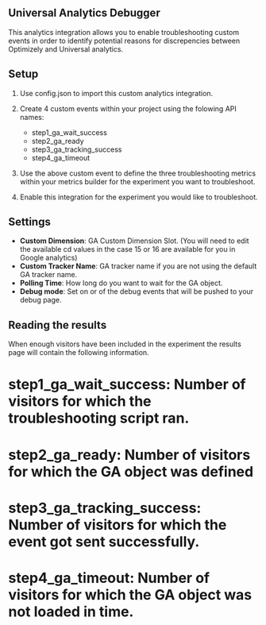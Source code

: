 ## Universal Analytics Debugger

This analytics integration allows you to enable troubleshooting custom events in order to identify potential reasons for discrepencies between Optimizely and Universal analytics.

## Setup

1.	Use config.json to import this custom analytics integration.

2.	Create 4 custom events within your project using the folowing API names:
	-	step1_ga_wait_success
	-	step2_ga_ready
	-	step3_ga_tracking_success
	-	step4_ga_timeout

4. Use the above custom event to define the three troubleshooting metrics within your metrics builder for the experiment you want to troubleshoot.

5. Enable this integration for the experiment you would like to troubleshoot.

## Settings

* **Custom Dimension**: GA Custom Dimension Slot. (You will need to edit the available cd values in the case 15 or 16 are available for you in Google analytics)
* **Custom Tracker Name**: GA tracker name if you are not using the default GA tracker name.
* **Polling Time**: How long do you want to wait for the GA object.
* **Debug mode**: Set on or of the debug events that will be pushed to your debug page.

## Reading the results

When enough visitors have been included in the experiment the results page will contain the following information.

# step1_ga_wait_success: Number of visitors for which the troubleshooting script ran.

# step2_ga_ready: Number of visitors for which the GA object was defined

# step3_ga_tracking_success: Number of visitors for which the event got sent successfully.

# step4_ga_timeout: Number of visitors for which the GA object was not loaded in time.

